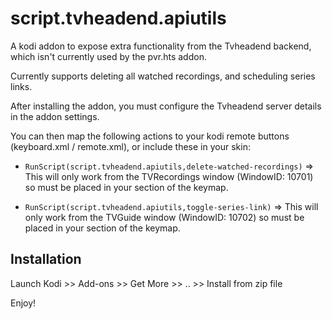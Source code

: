 # script.tvheadend.apiutils

A kodi addon to expose extra functionality from the Tvheadend backend, which isn't currently used by the pvr.hts addon.

Currently supports deleting all watched recordings, and scheduling series links.

After installing the addon, you must configure the Tvheadend server details in the addon settings.

You can then map the following actions to your kodi remote buttons (keyboard.xml / remote.xml), or include these in your skin:

* `RunScript(script.tvheadend.apiutils,delete-watched-recordings)`
   => This will only work from the TVRecordings window (WindowID: 10701) so must be placed in your <TVRecordings> section of the keymap.

* `RunScript(script.tvheadend.apiutils,toggle-series-link)`
   => This will only work from the TVGuide window (WindowID: 10702) so must be placed in your <TVGuide> section of the keymap.


## Installation

Launch Kodi >> Add-ons >> Get More >> .. >> Install from zip file

Enjoy!
